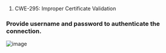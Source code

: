 
1. CWE-295: Improper Certificate Validation
### Provide username and password to authenticate the connection.
![image](https://user-images.githubusercontent.com/100978590/205523543-2c6aa876-8f86-404c-b8bb-e6779e0ff51e.png)
